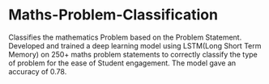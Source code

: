 # Maths-Problem-Classification
 Classifies the mathematics Problem based on the Problem Statement.
 Developed and trained a deep learning model using LSTM(Long Short Term Memory) on 250+ maths problem statements to
 correctly classify the type of problem for the ease of Student engagement. The model gave an accuracy of 0.78.
 
